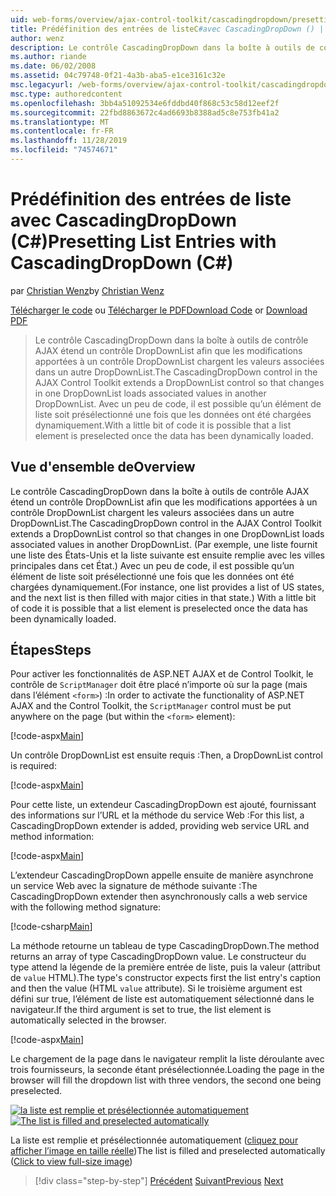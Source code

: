```yaml
---
uid: web-forms/overview/ajax-control-toolkit/cascadingdropdown/presetting-list-entries-with-cascadingdropdown-cs
title: Prédéfinition des entrées de listeC#avec CascadingDropDown () | Microsoft Docs
author: wenz
description: Le contrôle CascadingDropDown dans la boîte à outils de contrôle AJAX étend un contrôle DropDownList afin que les modifications apportées à un DropDownList chargent les valeurs associées dans anoth...
ms.author: riande
ms.date: 06/02/2008
ms.assetid: 04c79748-0f21-4a3b-aba5-e1ce3161c32e
msc.legacyurl: /web-forms/overview/ajax-control-toolkit/cascadingdropdown/presetting-list-entries-with-cascadingdropdown-cs
msc.type: authoredcontent
ms.openlocfilehash: 3bb4a51092534e6fddbd40f868c53c58d12eef2f
ms.sourcegitcommit: 22fbd8863672c4ad6693b8388ad5c8e753fb41a2
ms.translationtype: MT
ms.contentlocale: fr-FR
ms.lasthandoff: 11/28/2019
ms.locfileid: "74574671"
---
```

# <a name="presetting-list-entries-with-cascadingdropdown-c"></a><span data-ttu-id="d86cd-103">Prédéfinition des entrées de liste avec CascadingDropDown (C#)</span><span class="sxs-lookup"><span data-stu-id="d86cd-103">Presetting List Entries with CascadingDropDown (C#)</span></span>

<span data-ttu-id="d86cd-104">par [Christian Wenz](https://github.com/wenz)</span><span class="sxs-lookup"><span data-stu-id="d86cd-104">by [Christian Wenz](https://github.com/wenz)</span></span>

<span data-ttu-id="d86cd-105">[Télécharger le code](https://download.microsoft.com/download/9/0/7/907760b1-2c60-4f81-aeb6-ca416a573b0d/cascadingdropdown2.cs.zip) ou [Télécharger le PDF](https://download.microsoft.com/download/2/d/c/2dc10e34-6983-41d4-9c08-f78f5387d32b/cascadingDropDown2CS.pdf)</span><span class="sxs-lookup"><span data-stu-id="d86cd-105">[Download Code](https://download.microsoft.com/download/9/0/7/907760b1-2c60-4f81-aeb6-ca416a573b0d/cascadingdropdown2.cs.zip) or [Download PDF](https://download.microsoft.com/download/2/d/c/2dc10e34-6983-41d4-9c08-f78f5387d32b/cascadingDropDown2CS.pdf)</span></span>

> <span data-ttu-id="d86cd-106">Le contrôle CascadingDropDown dans la boîte à outils de contrôle AJAX étend un contrôle DropDownList afin que les modifications apportées à un contrôle DropDownList chargent les valeurs associées dans un autre DropDownList.</span><span class="sxs-lookup"><span data-stu-id="d86cd-106">The CascadingDropDown control in the AJAX Control Toolkit extends a DropDownList control so that changes in one DropDownList loads associated values in another DropDownList.</span></span> <span data-ttu-id="d86cd-107">Avec un peu de code, il est possible qu’un élément de liste soit présélectionné une fois que les données ont été chargées dynamiquement.</span><span class="sxs-lookup"><span data-stu-id="d86cd-107">With a little bit of code it is possible that a list element is preselected once the data has been dynamically loaded.</span></span>

## <a name="overview"></a><span data-ttu-id="d86cd-108">Vue d'ensemble de</span><span class="sxs-lookup"><span data-stu-id="d86cd-108">Overview</span></span>

<span data-ttu-id="d86cd-109">Le contrôle CascadingDropDown dans la boîte à outils de contrôle AJAX étend un contrôle DropDownList afin que les modifications apportées à un contrôle DropDownList chargent les valeurs associées dans un autre DropDownList.</span><span class="sxs-lookup"><span data-stu-id="d86cd-109">The CascadingDropDown control in the AJAX Control Toolkit extends a DropDownList control so that changes in one DropDownList loads associated values in another DropDownList.</span></span> <span data-ttu-id="d86cd-110">(Par exemple, une liste fournit une liste des États-Unis et la liste suivante est ensuite remplie avec les villes principales dans cet État.) Avec un peu de code, il est possible qu’un élément de liste soit présélectionné une fois que les données ont été chargées dynamiquement.</span><span class="sxs-lookup"><span data-stu-id="d86cd-110">(For instance, one list provides a list of US states, and the next list is then filled with major cities in that state.) With a little bit of code it is possible that a list element is preselected once the data has been dynamically loaded.</span></span>

## <a name="steps"></a><span data-ttu-id="d86cd-111">Étapes</span><span class="sxs-lookup"><span data-stu-id="d86cd-111">Steps</span></span>

<span data-ttu-id="d86cd-112">Pour activer les fonctionnalités de ASP.NET AJAX et de Control Toolkit, le contrôle de `ScriptManager` doit être placé n’importe où sur la page (mais dans l’élément `<form>`) :</span><span class="sxs-lookup"><span data-stu-id="d86cd-112">In order to activate the functionality of ASP.NET AJAX and the Control Toolkit, the `ScriptManager` control must be put anywhere on the page (but within the `<form>` element):</span></span>

[!code-aspx[Main](presetting-list-entries-with-cascadingdropdown-cs/samples/sample1.aspx)]

<span data-ttu-id="d86cd-113">Un contrôle DropDownList est ensuite requis :</span><span class="sxs-lookup"><span data-stu-id="d86cd-113">Then, a DropDownList control is required:</span></span>

[!code-aspx[Main](presetting-list-entries-with-cascadingdropdown-cs/samples/sample2.aspx)]

<span data-ttu-id="d86cd-114">Pour cette liste, un extendeur CascadingDropDown est ajouté, fournissant des informations sur l’URL et la méthode du service Web :</span><span class="sxs-lookup"><span data-stu-id="d86cd-114">For this list, a CascadingDropDown extender is added, providing web service URL and method information:</span></span>

[!code-aspx[Main](presetting-list-entries-with-cascadingdropdown-cs/samples/sample3.aspx)]

<span data-ttu-id="d86cd-115">L’extendeur CascadingDropDown appelle ensuite de manière asynchrone un service Web avec la signature de méthode suivante :</span><span class="sxs-lookup"><span data-stu-id="d86cd-115">The CascadingDropDown extender then asynchronously calls a web service with the following method signature:</span></span>

[!code-csharp[Main](presetting-list-entries-with-cascadingdropdown-cs/samples/sample4.cs)]

<span data-ttu-id="d86cd-116">La méthode retourne un tableau de type CascadingDropDown.</span><span class="sxs-lookup"><span data-stu-id="d86cd-116">The method returns an array of type CascadingDropDown value.</span></span> <span data-ttu-id="d86cd-117">Le constructeur du type attend la légende de la première entrée de liste, puis la valeur (attribut de `value` HTML).</span><span class="sxs-lookup"><span data-stu-id="d86cd-117">The type's constructor expects first the list entry's caption and then the value (HTML `value` attribute).</span></span> <span data-ttu-id="d86cd-118">Si le troisième argument est défini sur true, l’élément de liste est automatiquement sélectionné dans le navigateur.</span><span class="sxs-lookup"><span data-stu-id="d86cd-118">If the third argument is set to true, the list element is automatically selected in the browser.</span></span>

[!code-aspx[Main](presetting-list-entries-with-cascadingdropdown-cs/samples/sample5.aspx)]

<span data-ttu-id="d86cd-119">Le chargement de la page dans le navigateur remplit la liste déroulante avec trois fournisseurs, la seconde étant présélectionnée.</span><span class="sxs-lookup"><span data-stu-id="d86cd-119">Loading the page in the browser will fill the dropdown list with three vendors, the second one being preselected.</span></span>

<span data-ttu-id="d86cd-120">[![la liste est remplie et présélectionnée automatiquement](presetting-list-entries-with-cascadingdropdown-cs/_static/image2.png)](presetting-list-entries-with-cascadingdropdown-cs/_static/image1.png)</span><span class="sxs-lookup"><span data-stu-id="d86cd-120">[![The list is filled and preselected automatically](presetting-list-entries-with-cascadingdropdown-cs/_static/image2.png)](presetting-list-entries-with-cascadingdropdown-cs/_static/image1.png)</span></span>

<span data-ttu-id="d86cd-121">La liste est remplie et présélectionnée automatiquement ([cliquez pour afficher l’image en taille réelle](presetting-list-entries-with-cascadingdropdown-cs/_static/image3.png))</span><span class="sxs-lookup"><span data-stu-id="d86cd-121">The list is filled and preselected automatically ([Click to view full-size image](presetting-list-entries-with-cascadingdropdown-cs/_static/image3.png))</span></span>

> [!div class="step-by-step"]
> <span data-ttu-id="d86cd-122">[Précédent](using-cascadingdropdown-with-a-database-cs.md)
> [Suivant](using-auto-postback-with-cascadingdropdown-cs.md)</span><span class="sxs-lookup"><span data-stu-id="d86cd-122">[Previous](using-cascadingdropdown-with-a-database-cs.md)
[Next](using-auto-postback-with-cascadingdropdown-cs.md)</span></span>
